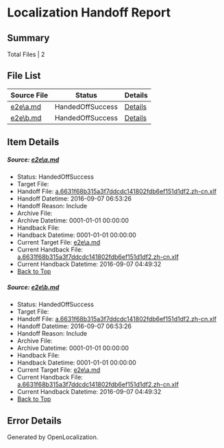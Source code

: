 # <a name='report-top'></a> Localization Handoff Report

## Summary
 Total Files | 2

## File List
 Source File | Status | Details 
 ----------- | ------ | ------- 
 [e2e\a.md](https://github.com/OpenLocalizationTestOrg/ol-test0/blob/e329d65c1d2dd70e658bbf803e07ab06af65dd96/e2e/a.md) | HandedOffSuccess | [Details](#fc4f687e5f9c386d07a40267eff809890ffced561)
 [e2e\b.md](https://github.com/OpenLocalizationTestOrg/ol-test0/blob/e329d65c1d2dd70e658bbf803e07ab06af65dd96/e2e/b.md) | HandedOffSuccess | [Details](#fc4f687e5f9c386d07a40267eff809890ffced562)

## Item Details
##### <a name='fc4f687e5f9c386d07a40267eff809890ffced561'></a> Source: [e2e\a.md](https://github.com/OpenLocalizationTestOrg/ol-test0/blob/e329d65c1d2dd70e658bbf803e07ab06af65dd96/e2e/a.md)
* Status: HandedOffSuccess
* Target File: 
* Handoff File: [a.6631f68b315a3f7ddcdc141802fdb6ef151d1df2.zh-cn.xlf](https://github.com/OpenLocalizationTestOrg/ol-test0-handoff/blob/86ffe6edd1419a401694100ecbec2a7c5ddd78c6/ol-handoff/OpenLocalizationTestOrg/ol-test0-zhcn/ci/ht/a.6631f68b315a3f7ddcdc141802fdb6ef151d1df2.zh-cn.xlf)
* Handoff Datetime: 2016-09-07 06:53:26
* Handoff Reason: Include
* Archive File: 
* Archive Datetime: 0001-01-01 00:00:00
* Handback File: 
* Handback Datetime: 0001-01-01 00:00:00
* Current Target File: [e2e\a.md](https://github.com/OpenLocalizationTestOrg/ol-test0-zhcn/blob/14e4cf8d03dede0905ab6131718f7fc246f37418/e2e/a.md)
* Current Handback File: [a.6631f68b315a3f7ddcdc141802fdb6ef151d1df2.zh-cn.xlf](https://github.com/OpenLocalizationTestOrg/ol-test0-handback/blob/24c4fce8a0d4e336e205f080bee62de6b0e88637/ol-handback/OpenLocalizationTestOrg/ol-test0-zhcn/ci/ht/a.6631f68b315a3f7ddcdc141802fdb6ef151d1df2.zh-cn.xlf)
* Current Handback Datetime: 2016-09-07 04:49:32
* [Back to Top](#report-top)

##### <a name='fc4f687e5f9c386d07a40267eff809890ffced562'></a> Source: [e2e\b.md](https://github.com/OpenLocalizationTestOrg/ol-test0/blob/e329d65c1d2dd70e658bbf803e07ab06af65dd96/e2e/b.md)
* Status: HandedOffSuccess
* Target File: 
* Handoff File: [a.6631f68b315a3f7ddcdc141802fdb6ef151d1df2.zh-cn.xlf](https://github.com/OpenLocalizationTestOrg/ol-test0-handoff/blob/86ffe6edd1419a401694100ecbec2a7c5ddd78c6/ol-handoff/OpenLocalizationTestOrg/ol-test0-zhcn/ci/ht/a.6631f68b315a3f7ddcdc141802fdb6ef151d1df2.zh-cn.xlf)
* Handoff Datetime: 2016-09-07 06:53:26
* Handoff Reason: Include
* Archive File: 
* Archive Datetime: 0001-01-01 00:00:00
* Handback File: 
* Handback Datetime: 0001-01-01 00:00:00
* Current Target File: [e2e\a.md](https://github.com/OpenLocalizationTestOrg/ol-test0-zhcn/blob/14e4cf8d03dede0905ab6131718f7fc246f37418/e2e/a.md)
* Current Handback File: [a.6631f68b315a3f7ddcdc141802fdb6ef151d1df2.zh-cn.xlf](https://github.com/OpenLocalizationTestOrg/ol-test0-handback/blob/24c4fce8a0d4e336e205f080bee62de6b0e88637/ol-handback/OpenLocalizationTestOrg/ol-test0-zhcn/ci/ht/a.6631f68b315a3f7ddcdc141802fdb6ef151d1df2.zh-cn.xlf)
* Current Handback Datetime: 2016-09-07 04:49:32
* [Back to Top](#report-top)


## Error Details

Generated by OpenLocalization.
